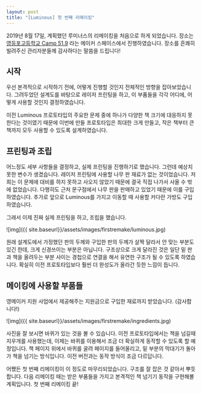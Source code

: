 ```yaml
---
layout: post
title: "[Luminous] 첫 번째 리메이킹"
---
```


2019년 8월 17일, 계획했던 루미너스의 리메이킹을 처음으로 하게 되었습니다. 장소는 [영등포고등학교 Camp 51.9](https://www.makeall.com/reservation/info.php?tsort=&msort=&space_no=1677&list_url=L3Jlc2VydmF0aW9uL3BvcHVsYXIucGhwP3Rzb3J0PSZtc29ydD0%3D) 라는 메이커 스페이스에서 진행하였습니다. 장소를 흔쾌히 빌려주신 관리자분들께 감사하다는 말씀을 드립니다!

## 시작

우선 본격적으로 시작하기 전에, 어떻게 진행할 것인지 전체적인 방향을 잡아보았습니다. 그려두었던 설계도를 바탕으로 레이저 프린팅을 하고, 이 부품들을 각각 어디에, 어떻게 사용할 것인지 결정하였습니다.

이전 Luminous 프로토타입의 주요한 문제 중에 하나가 다양한 책 크기에 대응하지 못한다는 것이였기 때문에 이번에 만들 프로토타입은 최대한 크게 만들고, 작은 책부터 큰 책까지 모두 사용할 수 있도록 설계하였습니다.

## 프린팅과 조립

어느정도 세부 사항들을 결정하고, 실제 프린팅을 진행하기로 했습니다. 그런데 예상치 못한 변수가 생겼습니다. 레이저 프린팅에 사용할 나무 판 재료가 없는 것이었습니다. 저희는 이 문제에 대비를 하지 못하고 사오지 않았기 때문에 결국 직접 나가서 사올 수 밖에 없었습니다. 다행히도 근처 문구점에서 나무 판을 판매하고 있었기 때문에 이를 구입하였습니다. 추가로 앞으로 Luminous를 가지고 이동할 때 사용할 커다란 가방도 구입하였습니다.

그래서 이제 진짜 실제 프린팅을 하고, 조립을 했습니다.

![img]({{ site.baseurl}}/assets/images/firstremake/luminous.jpg)

원래 설계도에서 가정했던 판의 두께와 구입한 판의 두께가 살짝 달라서 안 맞는 부분도 있긴 한데, 크게 신경쓰이는 부분은 아닙니다. 구조상으로 크게 달라진 것은 일단 밑 판과 책을 올려두는 부분 사이는 경첩으로 연결을 해서 유연한 구조가 될 수 있도록 하였습니다. 확실히 이전 프로토타입보다 훨씬 더 완성도가 올라간 듯한 느낌이 듭니다.

## 메이킹에 사용할 부품들

영메이커 지원 사업에서 제공해주는 지원금으로 구입한 재료까지 받았습니다. (감사합니다!)

![img]({{ site.baseurl}}/assets/images/firstremake/ingredients.jpg)

사진을 잘 보시면 바퀴가 있는 것을 볼 수 있습니다. 이전 프로토타입에서는 책을 넘길때 지우개를 사용했는데, 이제는 바퀴를 이용해서 조금 더 확실하게 동작할 수 있도록 할 예정입니다. 책 페이지 위에서 바퀴를 굴려 페이지를 들어올리고, 밑 부분의 막대기가 돌아가 책을 넘기는 방식입니다. 이전 버전과는 동작 방식이 조금 다르답니다.

어쨌든 첫 번째 리메이킹이 이 정도로 마무리되었습니다. 구조를 잘 잡은 것 같아서 뿌듯합니다. 다음 리메이킹 때는 받은 부품들을 가지고 본격적인 책 넘기기 동작을 구현해볼 계획입니다. 첫 번째 리메이킹 끝!
